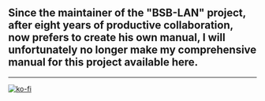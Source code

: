 
  
## Since the maintainer of the "BSB-LAN" project, after eight years of productive collaboration, now prefers to create his own manual, I will unfortunately no longer make my comprehensive manual for this project available here.

---  
      

[![ko-fi](https://ko-fi.com/img/githubbutton_sm.svg)](https://ko-fi.com/U6U5NPB51)    


